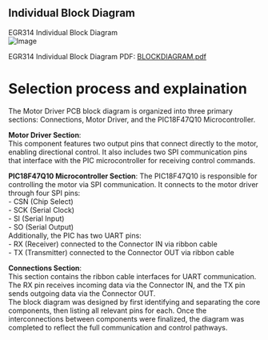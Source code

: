 ## Individual Block Diagram

EGR314 Individual Block Diagram   
![Image](https://github.com/user-attachments/assets/a6123ad8-b459-47c6-8e5f-b8c3a3b2238d)

EGR314 Individual Block Diagram PDF:
[BLOCKDIAGRAM.pdf](https://github.com/user-attachments/files/19830142/BLOCKDIAGRAM.pdf)

# Selection process and explaination  
The Motor Driver PCB block diagram is organized into three primary sections: Connections, Motor Driver, and the PIC18F47Q10 Microcontroller.  

**Motor Driver Section**:  
This component features two output pins that connect directly to the motor, enabling directional control. It also includes two SPI communication pins that  interface with the PIC microcontroller for receiving control commands.  

**PIC18F47Q10 Microcontroller Section**:
The PIC18F47Q10 is responsible for controlling the motor via SPI communication. It connects to the motor driver through four SPI pins:  
    - CSN (Chip Select)  
    - SCK (Serial Clock)  
    - SI (Serial Input)  
    - SO (Serial Output)   
Additionally, the PIC has two UART pins:    
    -  RX (Receiver) connected to the Connector IN via ribbon cable   
    -  TX (Transmitter) connected to the Connector OUT via ribbon cable   

**Connections Section**:  
This section contains the ribbon cable interfaces for UART communication. The RX pin receives incoming data via the Connector IN, and the TX pin sends outgoing data via the Connector OUT.  
The block diagram was designed by first identifying and separating the core components, then listing all relevant pins for each. Once the interconnections between components were finalized, the diagram was completed to reflect the full communication and control pathways.  
